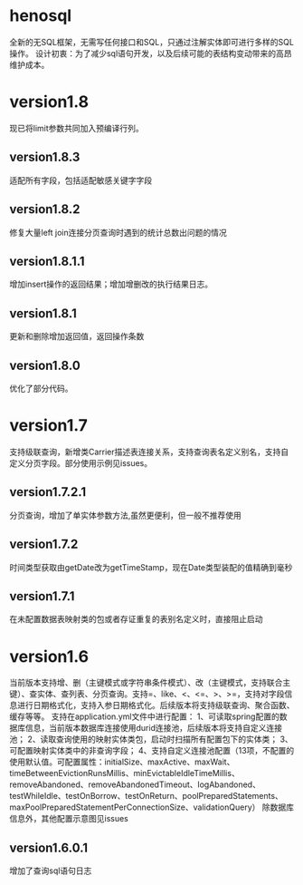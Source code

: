 # henosql
全新的无SQL框架，无需写任何接口和SQL，只通过注解实体即可进行多样的SQL操作。
设计初衷：为了减少sql语句开发，以及后续可能的表结构变动带来的高昂维护成本。

# version1.8
现已将limit参数共同加入预编译行列。

## version1.8.3
适配所有字段，包括适配敏感关键字字段

## version1.8.2
修复大量left join连接分页查询时遇到的统计总数出问题的情况

## version1.8.1.1
增加insert操作的返回结果；增加增删改的执行结果日志。

## version1.8.1
更新和删除增加返回值，返回操作条数

## version1.8.0
优化了部分代码。

# version1.7
支持级联查询，新增类Carrier描述表连接关系，支持查询表名定义别名，支持自定义分页字段。部分使用示例见issues。

## version1.7.2.1
分页查询，增加了单实体参数方法,虽然更便利，但一般不推荐使用

## version1.7.2
时间类型获取由getDate改为getTimeStamp，现在Date类型装配的值精确到毫秒

## version1.7.1
在未配置数据表映射类的包或者存证重复的表别名定义时，直接阻止启动

# version1.6
当前版本支持增、删（主键模式或字符串条件模式）、改（主键模式，支持联合主键）、查实体、查列表、分页查询。支持=、like、<、<=、>、>=，支持对字段信息进行日期格式化，支持入参日期格式化。后续版本将支持级联查询、聚合函数、缓存等等。
支持在application.yml文件中进行配置：
1、可读取spring配置的数据库信息，当前版本数据库连接使用durid连接池，后续版本将支持自定义连接池；
2、读取查询使用的映射实体类包，启动时扫描所有配置包下的实体类；
3、可配置映射实体类中的非查询字段；
4、支持自定义连接池配置（13项，不配置的使用默认值。可配置属性：initialSize、maxActive、maxWait、timeBetweenEvictionRunsMillis、minEvictableIdleTimeMillis、removeAbandoned、removeAbandonedTimeout、logAbandoned、testWhileIdle、testOnBorrow、testOnReturn、poolPreparedStatements、maxPoolPreparedStatementPerConnectionSize、validationQuery）
除数据库信息外，其他配置示意图见issues

## version1.6.0.1
增加了查询sql语句日志

